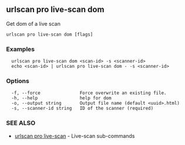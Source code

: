 ## urlscan pro live-scan dom

Get dom of a live scan

```
urlscan pro live-scan dom [flags]
```

### Examples

```
  urlscan pro live-scan dom <scan-id> -s <scanner-id>
  echo <scan-id> | urlscan pro live-scan dom - -s <scanner-id>
```

### Options

```
  -f, --force               Force overwrite an existing file.
  -h, --help                help for dom
  -o, --output string       Output file name (default <uuid>.html)
  -s, --scanner-id string   ID of the scanner (required)
```

### SEE ALSO

* [urlscan pro live-scan](urlscan_pro_live-scan.md)	 - Live-scan sub-commands

